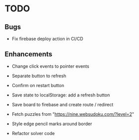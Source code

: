 # TODO

## Bugs

- Fix firebase deploy action in CI/CD

## Enhancements

- Change click events to pointer events
- Separate button to refresh
- Confirm on restart button
- Save state to localStorage: add a refresh button
- Save board to firebase and create route / redirect

- Fetch puzzles from "https://nine.websudoku.com/?level=2"
- Style edge pencil marks around border
- Refactor solver code
